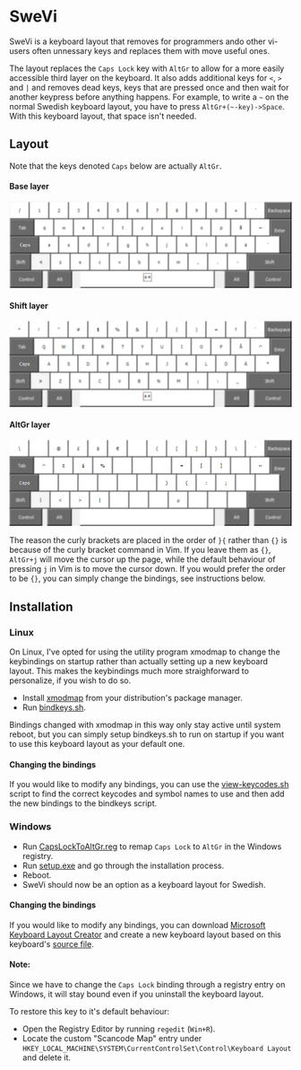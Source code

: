 # SweVi

SweVi is a keyboard layout that removes for programmers ando other vi-users often unnessary keys and replaces them with move useful ones.

The layout replaces the `Caps Lock` key with `AltGr` to allow for a more easily accessible third layer on the keyboard.
It also adds additional keys for `<`, `>` and `|` and removes dead keys, keys that are pressed once and then wait for another keypress before anything happens. For example, to write a `~` on the normal Swedish keyboard layout, you have to press `AltGr+(~-key)->Space`. With this keyboard layout, that space isn't needed.

## Layout
Note that the keys denoted `Caps` below are actually `AltGr`.
#### Base layer
![base layer changes](images/base-changes.png)
#### Shift layer
![shift layer changes](images/shift-changes.png)
#### AltGr layer
![altgr layer changes](images/altgr-changes.png)

The reason the curly brackets are placed in the order of `}{` rather than `{}` is because of the curly bracket command in Vim. If you leave them as `{}`, `AltGr+j` will move the cursor up the page, while the default behaviour of pressing `j` in Vim is to move the cursor down. If you would prefer the order to be `{}`, you can simply change the bindings, see instructions below.

## Installation

### Linux
On Linux, I've opted for using the utility program xmodmap to change the keybindings on startup rather than actually setting up a new keyboard layout. This makes the keybindings much more straighforward to personalize, if you wish to do so. 

- Install [xmodmap](https://wiki.archlinux.org/title/Xmodmap) from your distribution's package manager.
- Run [bindkeys.sh](linux/bindkeys.sh).

Bindings changed with xmodmap in this way only stay active until system reboot, but you can simply setup bindkeys.sh to run on startup if you want to use this keyboard layout as your default one.

#### Changing the bindings
If you would like to modify any bindings, you can use the [view-keycodes.sh](linux/view-keycodes.sh) script to find the correct keycodes and symbol names to use and then add the new bindings to the bindkeys script.

### Windows
- Run [CapsLockToAltGr.reg](windows/CapsLockToAltGr.reg) to remap `Caps Lock` to `AltGr` in the Windows registry.
- Run [setup.exe](windows/swevi/setup.exe) and go through the installation process.
- Reboot.
- SweVi should now be an option as a keyboard layout for Swedish.

#### Changing the bindings
If you would like to modify any bindings, you can download [Microsoft Keyboard Layout Creator](https://www.microsoft.com/en-us/download/details.aspx?id=102134) and create a new keyboard layout based on this keyboard's [source file](windows/src/SweVi.klc).

#### Note:
Since we have to change the `Caps Lock` binding through a registry entry on Windows, it will stay bound even if you uninstall the keyboard layout.

To restore this key to it's default behaviour:
- Open the Registry Editor by running `regedit` (`Win+R`).
- Locate the custom "Scancode Map" entry under `HKEY_LOCAL_MACHINE\SYSTEM\CurrentControlSet\Control\Keyboard Layout` and delete it.


